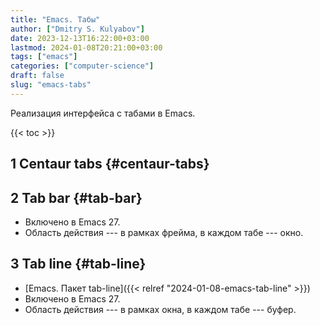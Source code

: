 ```yaml
---
title: "Emacs. Табы"
author: ["Dmitry S. Kulyabov"]
date: 2023-12-13T16:22:00+03:00
lastmod: 2024-01-08T20:21:00+03:00
tags: ["emacs"]
categories: ["computer-science"]
draft: false
slug: "emacs-tabs"
---
```


Реализация интерфейса с табами в Emacs.

<!--more-->

{{< toc >}}


## <span class="section-num">1</span> Centaur tabs {#centaur-tabs}


## <span class="section-num">2</span> Tab bar {#tab-bar}

-   Включено в Emacs 27.
-   Область действия --- в рамках фрейма, в каждом табе --- окно.


## <span class="section-num">3</span> Tab line {#tab-line}

-   [Emacs. Пакет tab-line]({{< relref "2024-01-08-emacs-tab-line" >}})
-   Включено в Emacs 27.
-   Область действия --- в рамках окна, в каждом табе --- буфер.
